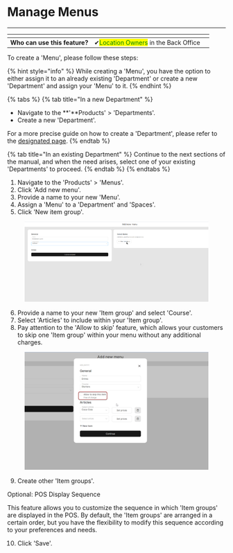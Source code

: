 # Manage Menus

***

<table data-card-size="large" data-view="cards"><thead><tr><th></th><th></th><th></th></tr></thead><tbody><tr><td><strong>Who can use this feature?</strong></td><td><span data-gb-custom-inline data-tag="emoji" data-code="2714">✔</span><mark style="color:green;">Location Owners</mark> in the Back Office</td><td></td></tr></tbody></table>

To create a 'Menu', please follow these steps:&#x20;

{% hint style="info" %}
While creating a 'Menu', you have the option to either assign it to an already existing 'Department' or create a new 'Department' and assign your 'Menu' to it.
{% endhint %}

{% tabs %}
{% tab title="In a new Department" %}
* Navigate to the **'**Products' > 'Departments'.
* Create a new 'Department'.

For a more precise guide on how to create a 'Department', please refer to the [designated page](../departments/manage-departments.md).
{% endtab %}

{% tab title="In an existing Department" %}
Continue to the next sections of the manual, and when the need arises, select one of your existing 'Departments' to proceed.
{% endtab %}
{% endtabs %}

1. Navigate to the 'Products' > 'Menus'.
2. Click 'Add new menu'.
3. Provide a name to your new 'Menu'.
4. Assign a 'Menu' to a 'Department' and 'Spaces'.
5. Click 'New item group'.

<figure><img src="../../../images/menu2.jpg" alt=""><figcaption></figcaption></figure>

6. Provide a name to your new 'Item group' and select 'Course'.
7. Select 'Articles' to include within your 'Item group'.
8. Pay attention to the 'Allow to skip' feature, which allows your customers to skip one 'Item group' within your menu without any additional charges.&#x20;

<figure><img src="../../../images/menu1.jpg" alt=""><figcaption></figcaption></figure>

9. Create other 'Item groups'.

Optional: POS Display Sequence

This feature allows you to customize the sequence in which 'Item groups' are displayed in the POS. By default, the 'Item groups' are arranged in a certain order, but you have the flexibility to modify this sequence according to your preferences and needs.

10. Click 'Save'.

